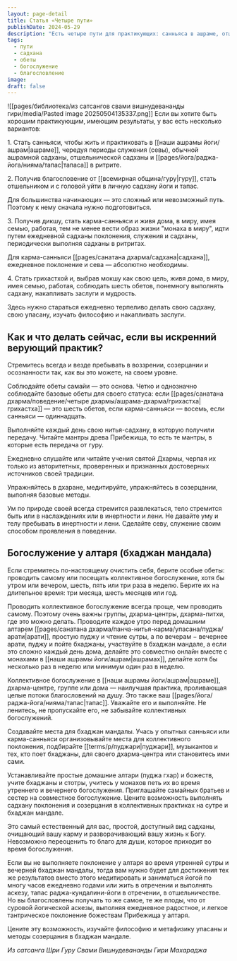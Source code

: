 ```yaml
---
layout: page-detail
title: Статья «Четыре пути»
publishDate: 2024-05-29
description: "Есть четыре пути для практикующих: санньяса в ашраме, отшельничество, карма-санньяса в миру и путь грихастхи с целью мокши. Всем важно соблюдать обеты, ежедневно выполнять садхану, слушать учения и избегать лени. Особое значение имеет коллективное богослужение у алтаря (бхаджан мандала), которое очищает карму и приносит благословения, заменяя суровые аскезы радостной практикой поклонения."
tags:
  - пути
  - садхана
  - обеты
  - богослужение
  - благословление
image: 
draft: false
---
```

![[pages/библиотека/из сатсангов свами вишнудевананды гири/media/Pasted image 20250504135337.png]]
 Если вы хотите быть хорошим практикующим, имеющим результаты, у вас есть несколько вариантов:

 1\. Стать санньяси, чтобы жить и практиковать в [[наши ашрамы йоги/ашрам|ашраме]], чередуя периоды служения (севы), обычной ашрамной садханы, отшельнической садханы и [[pages/йога/раджа-йога/нияма/тапас|тапаса]] в ритрите.

 2\. Получив благословение от [[всемирная община/гуру|гуру]], стать отшельником и с головой уйти в личную садхану йоги и тапас.

 Для большинства начинающих — это сложный или невозможный путь. Поэтому к нему сначала нужно подготовиться.

 3\. Получив дикшу, стать карма-санньяси и живя дома, в миру, имея семью, работая, тем не менее вести образ жизни "монаха в миру", идти путем ежедневной садханы поклонения, служения и садханы, периодически выполняя садханы в ритритах.

 Для карма-санньяси [[pages/санатана дхарма/садхана|садхана]], ежедневное поклонение и сева — абсолютно необходимы.

 4\. Стать грихастхой и, выбрав мокшу как свою цель, живя дома, в миру, имея семью, работая, соблюдать шесть обетов, понемногу выполнять садхану, накапливать заслуги и мудрость.

 Здесь нужно стараться ежедневно терпеливо делать свою садхану, свою упасану, изучать философию и накапливать заслуги.

## Как и что делать сейчас, если вы искренний верующий практик? 

 Стремитесь всегда и везде пребывать в воззрении, созерцании и осознанности так, как вы это можете, на своем уровне.

 Соблюдайте обеты самайи — это основа. Четко и однозначно соблюдайте базовые обеты для своего статуса: если [[pages/санатана дхарма/поведение/четыре дхармы/ашрама-дхарма/грихастха|грихастха]] — это шесть обетов, если карма-санньяси — восемь, если санньяси — одиннадцать.

 Выполняйте каждый день свою нитья-садхану, в которую получили передачу. Читайте мантры древа Прибежища, то есть те мантры, в которые есть передача от гуру.

 Ежедневно слушайте или читайте учения святой Дхармы, черпая их только из авторитетных, проверенных и признанных достоверных источников своей традиции.

 Упражняйтесь в дхаране, медитируйте, упражняйтесь в созерцании, выполняя базовые методы.

 Ум по природе своей всегда стремится развлекаться, тело стремится быть или в наслаждениях или в инертности и лени. Не давайте уму и телу пребывать в инертности и лени. Сделайте севу, служение своим способом проявления в поведении.

## Богослужение у алтаря (бхаджан мандала) 

 Если стремитесь по-настоящему очистить себя, берите особые обеты: проводить самому или посещать коллективное богослужение, хотя бы утром или вечером, шесть, пять или три раза в неделю. Берите их на длительное время: три месяца, шесть месяцев или год.

 Проводить коллективное богослужение всегда проще, чем проводить самому. Поэтому очень важны группы, дхарма-центры, дхарма-питхи, где это можно делать. Проводите каждое утро перед домашним алтарем [[pages/санатана дхарма/панча-нитья-карма/упасана/пуджа/арати|арати]], простую пуджу и чтение сутры, а по вечерам − вечернее арати, пуджу и пойте бхаджаны, участвуйте в бхаджан мандале, а если это сложно каждый день дома, делайте это совместно онлайн вместе с монахами в [[наши ашрамы йоги/ашрам|ашрамах]], делайте хотя бы несколько раз в неделю или минимум один раз в неделю.

 Коллективное богослужение в [[наши ашрамы йоги/ашрам|ашраме]], дхарма-центре, группе или дома — наилучшая практика, проливающая целые потоки благословений на душу. Это также ваш [[pages/йога/раджа-йога/нияма/тапас|тапас]]. Уважайте его и выполняйте. Не ленитесь, не пропускайте его, не забывайте коллективных богослужений.

 Создавайте места для бхаджан мандалы. Учась у опытных санньяси или карма-санньяси организовывайте места для коллективного поклонения, подбирайте [[terms/p/пуджари|пуджари]], музыкантов и тех, кто поет бхаджаны, для своего дхарма-центра или становитесь ими сами.

 Устанавливайте простые домашние алтари (пуджа гхар) и божеств, учите бхаджаны и стотры, учитесь у монахов петь их во время утреннего и вечернего богослужения. Приглашайте самайных братьев и сестер на совместное богослужение. Цените возможность выполнять садхану поклонения и созерцания в коллективных практиках на сутре и бхаджан мандале.

 Это самый естественный для вас, простой, доступный вид садханы, очищающий вашу карму и разворачивающий вашу жизнь к Богу. Невозможно переоценить то благо для души, которое приходит во время богослужения.

 Если вы не выполняете поклонение у алтаря во время утренней сутры и вечерней бхаджан мандалы, тогда вам нужно будет для достижения тех же результатов вместо этого медитировать и заниматься йогой по многу часов ежедневно годами или жить в отречении и выполнять аскезу, тапас раджа-кундалини-йоги в отречении, в отшельничестве. Но вы благословлены получать то же самое, те же плоды, что от суровой йогической аскезы, выполняя ежедневное радостное, и легкое тантрическое поклонение божествам Прибежища у алтаря.

 Цените эту возможность, изучайте философию и метафизику упасаны и методы созерцания в бхаджан мандале.

*Из сатсанга Шри Гуру Свами Вишнудевананды Гири Махараджа*